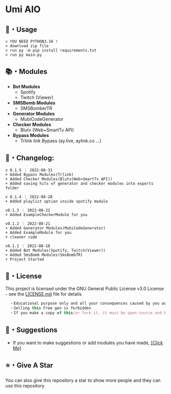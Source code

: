 # Umi AIO

## 🎈・Usage

```
> YOU NEED PYTHON3.10 !
> download zip file
> run py -m pip install requirements.txt
> run py main.py
```

## 📚・Modules

-   **Bot Modules**
    -   Spotify
    -   Twitch (Viewer)
-   **SMSBomb Modules**
    -   SMSBomberTR
-   **Generator Modules**
    -   MubiCodeGenerator
-   **Checker Modules**
    -   Blutv (Web+SmartTv API)
-   **Bypass Modules**
    -   Trlink link Bypass (ay.live, aylink.co ...)

## 🚩・Changelog:

```
v 0.1.5 ⋮ 2022-08-31
+ Added Bypass Modules(Trlink)
+ Added Checker Modules(Blutv(Web+SmartTv API))
+ Added saving hits of generator and checker modules into exports folder

v 0.1.4 ⋮ 2022-08-28
+ Added playlist option inside spotify module

v0.1.3 ⋮ 2022-08-22
+ Added ExampleCheckerModule for you

v0.1.2 ⋮ 2022-08-21
+ Added Generator Modules(MubiCodeGenerator)
+ Added ExampleModule for you
+ cleaner code

v0.1.1 ⋮ 2022-08-18
+ Added Bot Modules(Spotify, Twitch(Viewer))
+ Added SmsBomb Modules(SmsBombTR)
+ Project Started
```

## 📄・License

This project is licensed under the GNU General Public License v3.0 License - see the [LICENSE.md](./LICENSE) file for details

```js
  ・Educational purpose only and all your consequences caused by you actions is your responsibility
  ・Selling this Free gen is forbidden
  ・If you make a copy of this/or fork it, it must be open-source and have credits linking to this repo
```

## 🎉・Suggestions

-   If you want to make suggestions or add modules you have made, <a href="https://github.com/Mid0aria/Umi-AIO/issues/new">[Click Me]</a>

## ⭐・Give A Star

You can also give this repository a star to show more people and they can use this repository
